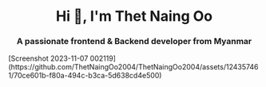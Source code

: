 <h1 align="center">Hi 👋, I'm Thet Naing Oo</h1>
<h3 align="center">A passionate frontend & Backend developer from Myanmar</h3>
[Screenshot 2023-11-07 002119](https://github.com/ThetNaingOo2004/ThetNaingOo2004/assets/124357461/70ce601b-f80a-494c-b3ca-5d638cd4e500)




